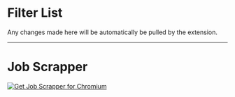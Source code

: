 # Filter List

Any changes made here will be automatically be pulled by the extension.

***

<h1>
Job Scrapper
</h1>

<p>
<a href="#"><img src="https://user-images.githubusercontent.com/585534/107280622-91a8ea80-6a26-11eb-8d07-77c548b28665.png" alt="Get Job Scrapper for Chromium"></a><br>
</p>
